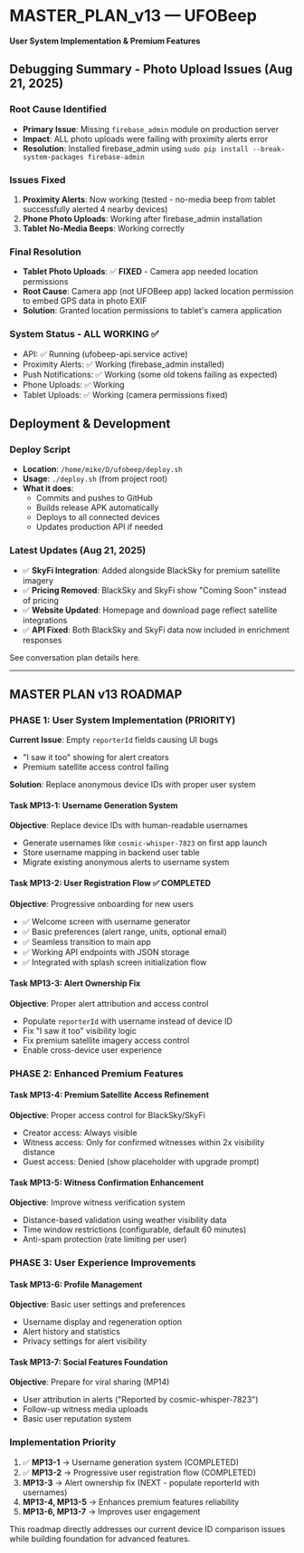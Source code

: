 # MASTER_PLAN_v13 — UFOBeep
**User System Implementation & Premium Features**

## Debugging Summary - Photo Upload Issues (Aug 21, 2025)

### Root Cause Identified
- **Primary Issue**: Missing `firebase_admin` module on production server
- **Impact**: ALL photo uploads were failing with proximity alerts error
- **Resolution**: Installed firebase_admin using `sudo pip install --break-system-packages firebase-admin`

### Issues Fixed
1. **Proximity Alerts**: Now working (tested - no-media beep from tablet successfully alerted 4 nearby devices)
2. **Phone Photo Uploads**: Working after firebase_admin installation
3. **Tablet No-Media Beeps**: Working correctly

### Final Resolution
- **Tablet Photo Uploads**: ✅ **FIXED** - Camera app needed location permissions
- **Root Cause**: Camera app (not UFOBeep app) lacked location permission to embed GPS data in photo EXIF
- **Solution**: Granted location permissions to tablet's camera application

### System Status - ALL WORKING ✅
- API: ✅ Running (ufobeep-api.service active)
- Proximity Alerts: ✅ Working (firebase_admin installed)
- Push Notifications: ✅ Working (some old tokens failing as expected)
- Phone Uploads: ✅ Working
- Tablet Uploads: ✅ Working (camera permissions fixed)

## Deployment & Development

### Deploy Script
- **Location**: `/home/mike/D/ufobeep/deploy.sh`
- **Usage**: `./deploy.sh` (from project root)
- **What it does**:
  - Commits and pushes to GitHub
  - Builds release APK automatically
  - Deploys to all connected devices
  - Updates production API if needed

### Latest Updates (Aug 21, 2025)
- ✅ **SkyFi Integration**: Added alongside BlackSky for premium satellite imagery
- ✅ **Pricing Removed**: BlackSky and SkyFi show "Coming Soon" instead of pricing
- ✅ **Website Updated**: Homepage and download page reflect satellite integrations
- ✅ **API Fixed**: Both BlackSky and SkyFi data now included in enrichment responses

See conversation plan details here.

---

## MASTER PLAN v13 ROADMAP

### PHASE 1: User System Implementation (PRIORITY)

**Current Issue**: Empty `reporterId` fields causing UI bugs
- "I saw it too" showing for alert creators
- Premium satellite access control failing

**Solution**: Replace anonymous device IDs with proper user system

#### Task MP13-1: Username Generation System
**Objective**: Replace device IDs with human-readable usernames
- Generate usernames like `cosmic-whisper-7823` on first app launch
- Store username mapping in backend user table
- Migrate existing anonymous alerts to username system

#### Task MP13-2: User Registration Flow ✅ **COMPLETED**
**Objective**: Progressive onboarding for new users
- ✅ Welcome screen with username generator
- ✅ Basic preferences (alert range, units, optional email)
- ✅ Seamless transition to main app
- ✅ Working API endpoints with JSON storage
- ✅ Integrated with splash screen initialization flow

#### Task MP13-3: Alert Ownership Fix
**Objective**: Proper alert attribution and access control
- Populate `reporterId` with username instead of device ID
- Fix "I saw it too" visibility logic
- Fix premium satellite imagery access control
- Enable cross-device user experience

### PHASE 2: Enhanced Premium Features

#### Task MP13-4: Premium Satellite Access Refinement
**Objective**: Proper access control for BlackSky/SkyFi
- Creator access: Always visible
- Witness access: Only for confirmed witnesses within 2x visibility distance
- Guest access: Denied (show placeholder with upgrade prompt)

#### Task MP13-5: Witness Confirmation Enhancement  
**Objective**: Improve witness verification system
- Distance-based validation using weather visibility data
- Time window restrictions (configurable, default 60 minutes)
- Anti-spam protection (rate limiting per user)

### PHASE 3: User Experience Improvements

#### Task MP13-6: Profile Management
**Objective**: Basic user settings and preferences
- Username display and regeneration option
- Alert history and statistics
- Privacy settings for alert visibility

#### Task MP13-7: Social Features Foundation
**Objective**: Prepare for viral sharing (MP14)
- User attribution in alerts ("Reported by cosmic-whisper-7823")
- Follow-up witness media uploads
- Basic user reputation system

### Implementation Priority

1. ✅ **MP13-1** → Username generation system (COMPLETED)
2. ✅ **MP13-2** → Progressive user registration flow (COMPLETED)
3. **MP13-3** → Alert ownership fix (NEXT - populate reporterId with usernames)
4. **MP13-4, MP13-5** → Enhances premium features reliability  
5. **MP13-6, MP13-7** → Improves user engagement

This roadmap directly addresses our current device ID comparison issues while building foundation for advanced features.
